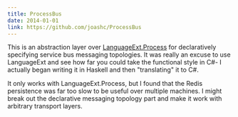 ```yaml
---
title: ProcessBus
date: 2014-01-01
link: https://github.com/joashc/ProcessBus
---
```


This is an abstraction layer over [LanguageExt.Process](https://github.com/louthy/language-ext/) for declaratively specifying service bus messaging topologies. It was really an excuse to use LanguageExt and see how far you could take the functional style in C#- I actually began writing it in Haskell and then "translating" it to C#.

It only works with LanguageExt.Process, but I found that the Redis persistence was far too slow to be useful over multiple machines. I might break out the declarative messaging topology part and make it work with arbitrary transport layers.
